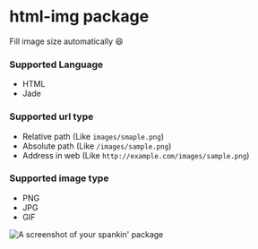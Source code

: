 # html-img package

Fill image size automatically :satisfied:

### Supported Language

- HTML
- Jade

### Supported url type

- Relative path (Like `images/smaple.png`)
- Absolute path (Like `/images/sample.png`)
- Address in web (Like `http://example.com/images/sample.png`)

### Supported image type

- PNG
- JPG
- GIF

![A screenshot of your spankin' package](https://f.cloud.github.com/assets/69169/2290250/c35d867a-a017-11e3-86be-cd7c5bf3ff9b.gif)
